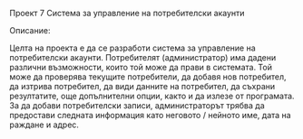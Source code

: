 Проект 7 Система за управление на потребителски акаунти

Описание:

Целта на проекта е да се разработи система за управление на потребителски акаунти.
Потребителят (администратор) има дадени различни възможности, които той може да 
прави в системата. Той може да проверява текущите потребители, да добавя нов 
потребител, да изтрива потребител, да види данните на потребител, да съхрани 
резултатите, още допълнителни опции, както и да излезе от програмата. За да добави 
потребителски записи, администраторът трябва да предостави следната информация 
като неговото / нейното име, дата на раждане и адрес. 


